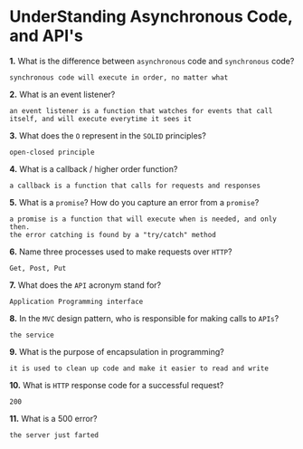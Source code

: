 # UnderStanding Asynchronous Code, and API's

**1.** What is the difference between `asynchronous` code and `synchronous` code?
<!-- enter you answer in the space below -->
```
synchronous code will execute in order, no matter what
```
**2.** What is an event listener?
<!-- enter you answer in the space below -->
```
an event listener is a function that watches for events that call itself, and will execute everytime it sees it
```
**3.** What does the `O` represent in the `SOLID` principles?
<!-- enter you answer in the space below -->
```
open-closed principle
```
**4.** What is a callback / higher order function?
<!-- enter you answer in the space below -->
```
a callback is a function that calls for requests and responses
```
**5.** What is a `promise`? How do you capture an error from a `promise`?
<!-- enter you answer in the space below -->
```
a promise is a function that will execute when is needed, and only then.
the error catching is found by a "try/catch" method
```
**6.** Name three processes used to make requests over `HTTP`?
<!-- enter you answer in the space below -->
```
Get, Post, Put
```
**7.** What does the `API` acronym stand for?
<!-- enter you answer in the space below -->
```
Application Programming interface
```
**8.** In the `MVC` design pattern, who is responsible for making calls to `APIs`?
<!-- enter you answer in the space below -->
```
the service
```
**9.** What is the purpose of encapsulation in programming?
<!-- enter you answer in the space below -->
```
it is used to clean up code and make it easier to read and write
```
**10.** What is `HTTP` response code for a successful request?
<!-- enter you answer in the space below -->
```
200
```
**11.** What is a 500 error?
<!-- enter you answer in the space below -->
```
the server just farted
```